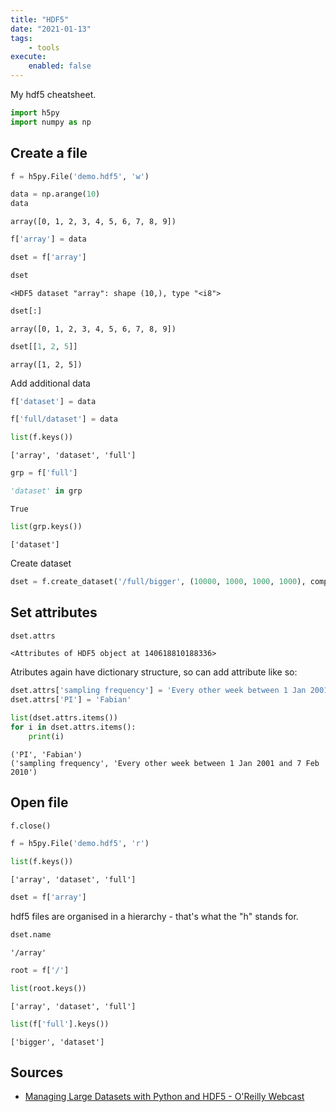 ```yaml
---
title: "HDF5"
date: "2021-01-13"
tags:
    - tools
execute:
    enabled: false
---
```


My hdf5 cheatsheet.

``` python
import h5py
import numpy as np
```

## Create a file

``` python
f = h5py.File('demo.hdf5', 'w')
```

``` python
data = np.arange(10)
data
```

    array([0, 1, 2, 3, 4, 5, 6, 7, 8, 9])

``` python
f['array'] = data
```

``` python
dset = f['array']
```

``` python
dset
```

    <HDF5 dataset "array": shape (10,), type "<i8">

``` python
dset[:]
```

    array([0, 1, 2, 3, 4, 5, 6, 7, 8, 9])

``` python
dset[[1, 2, 5]]
```

    array([1, 2, 5])

Add additional data

``` python
f['dataset'] = data
```

``` python
f['full/dataset'] = data
```

``` python
list(f.keys())
```

    ['array', 'dataset', 'full']

``` python
grp = f['full']
```

``` python
'dataset' in grp
```

    True

``` python
list(grp.keys())
```

    ['dataset']

Create dataset

``` python
dset = f.create_dataset('/full/bigger', (10000, 1000, 1000, 1000), compression='gzip')
```

## Set attributes

``` python
dset.attrs
```

    <Attributes of HDF5 object at 140618810188336>

Atributes again have dictionary structure, so can add attribute like so:

``` python
dset.attrs['sampling frequency'] = 'Every other week between 1 Jan 2001 and 7 Feb 2010'
dset.attrs['PI'] = 'Fabian'
```

``` python
list(dset.attrs.items())
for i in dset.attrs.items():
    print(i)
```

    ('PI', 'Fabian')
    ('sampling frequency', 'Every other week between 1 Jan 2001 and 7 Feb 2010')

## Open file

``` python
f.close()
```

``` python
f = h5py.File('demo.hdf5', 'r')
```

``` python
list(f.keys())
```

    ['array', 'dataset', 'full']

``` python
dset = f['array']
```

hdf5 files are organised in a hierarchy - that's what the "h" stands for.

``` python
dset.name
```

    '/array'

``` python
root = f['/']
```

``` python
list(root.keys())
```

    ['array', 'dataset', 'full']

``` python
list(f['full'].keys())
```

    ['bigger', 'dataset']

## Sources

-   [Managing Large Datasets with Python and HDF5 - O'Reilly Webcast](https://www.youtube.com/watch?v=wZEFoVUu8h0)
